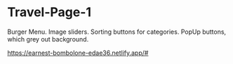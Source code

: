 # Travel-Page-1
Burger Menu. Image sliders.  Sorting buttons for categories. PopUp buttons, which grey out background.

https://earnest-bombolone-edae36.netlify.app/#
